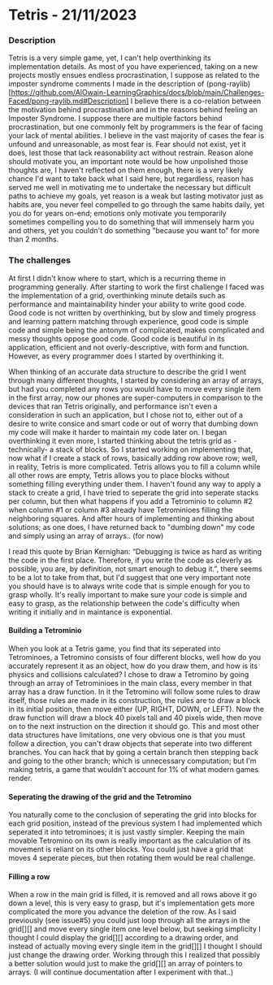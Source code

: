 # Tetris - 21/11/2023

### Description

Tetris is a very simple game, yet, I can't help overthinking its implementation details. As most of you have experienced, taking on a new projects mostly ensues endless procrastination, I suppose as related to the imposter syndrome comments I made in the description of (pong-raylib)[https://github.com/AlOwain-LearningGraphics/docs/blob/main/Challenges-Faced/pong-raylib.md#Description] I believe there is a co-relation between the motivation behind procrastination and in the reasons behind feeling an Imposter Syndrome. I suppose there are multiple factors behind procrastination, but one commonly felt by programmers is the fear of facing your lack of mental abilities. I believe in the vast majority of cases the fear is unfound and unreasonable, as most fear is. Fear should not exist, yet it does, lest those that lack reasonability act without restrain. Reason alone should motivate you, an important note would be how unpolished those thoughts are, I haven't reflected on them enough, there is a very likely chance I'd want to take back what I said here, but regardless, reason has served me well in motivating me to undertake the necessary but difficult paths to achieve my goals, yet reason is a weak but lasting motivator just as habits are, you never feel compelled to go through the same habits daily, yet you do for years on-end; emotions only motivate you temporarily sometimes compelling you to do something that will immensely harm you and others, yet you couldn't do something "because you want to" for more than 2 months.

### The challenges

At first I didn't know where to start, which is a recurring theme in programming generally. After starting to work the first challenge I faced was the implementation of a grid, overthinking minute details such as performance and maintainability hinder your ability to write good code. Good code is not written by overthinking, but by slow and timely progress and learning pattern matching through experience, good code is simple code and simple being the antonym of complicated, makes complicated and messy thoughts oppose good code. Good code is beautiful in its application, efficient and not overly-descriptive, with form and function. However, as every programmer does I started by overthinking it.

When thinking of an accurate data structure to describe the grid I went through many different thoughts, I started by considering an array of arrays, but had you completed any rows you would have to move every single item in the first array, now our phones are super-computers in comparison to the devices that ran Tetris originally, and performance isn't even a consideration in such an application, but I chose not to, either out of a desire to write consice and smart code or out of worry that dumbing down my code will make it harder to maintain my code later on. I began overthinking it even more, I started thinking about the tetris grid as -technically- a stack of blocks. So I started working on implementing that, now what if I create a stack of rows, basically adding row above row; well, in reality, Tetris is more complicated. Tetris allows you to fill a column while all other rows are empty, Tetris allows you to place blocks without something filling everything under them. I haven't found any way to apply a stack to create a grid, I have tried to seperate the grid into seperate stacks per column, but then what happens if you add a Tetrominio to column #2 when column #1 or column #3 already have Tetrominioes filling the neighboring squares. And after hours of implementing and thinking about solutions; as one does, I have returned back to "dumbing down" my code and simply using an array of arrays.. (for now)

I read this quote by Brian Kernighan: “Debugging is twice as hard as writing the code in the first place. Therefore, if you write the code as cleverly as possible, you are, by definition, not smart enough to debug it.”, there seems to be a lot to take from that, but I'd suggest that one very important note you should have is to always write code that is simple enough for you to grasp wholly. It's really important to make sure your code is simple and easy to grasp, as the relationship between the code's difficulty when writing it initially and in maintance is exponential.

#### Building a Tetrominio

When you look at a Tetris game, you find that its seperated into Tetrominoes, a Tetromino consists of four different blocks, well how do you accurately represent it as an object, how do you draw them, and how is its physics and collisions calculated? I chose to draw a Tetromino by going through an array of Tetrominioes in the main class, every member in that array has a draw function. In it the Tetromino will follow some rules to draw itself, those rules are made in its construction, the rules are to draw a block in its initial position, then move either (UP, RIGHT, DOWN, or LEFT). Now the draw function will draw a block 40 pixels tall and 40 pixels wide, then move on to the next instruction on the direction it should go. This and most other data structures have limitations, one very obvious one is that you must follow a direction, you can't draw objects that seperate into two different branches. You can hack that by going a certain branch then stepping back and going to the other branch; which is unnecessary computation; but I'm making tetris, a game that wouldn't account for 1% of what modern games render.

#### Seperating the drawing of the grid and the Tetromino

You naturally come to the conclusion of seperating the grid into blocks for each grid position, instead of the previous system I had implemented which seperated it into tetrominoes; it is just vastly simpler. Keeping the main movable Tetromino on its own is really important as the calculation of its movement is reliant on its other blocks. You could just have a grid that moves 4 seperate pieces, but then rotating them would be real challenge.

#### Filling a row

When a row in the main grid is filled, it is removed and all rows above it go down a level, this is very easy to grasp, but it's implementation gets more complicated the more you advance the deletion of the row. As I said previously (see issue#5) you could just loop through all the arrays in the grid[][] and move every single item one level below, but seeking simplicity I thought I could display the grid[][] according to a drawing order, and instead of actually moving every single item in the grid[][] I thought I should just change the drawing order. Working through this I realized that possibly a better solution would just to make the grid[][] an array of pointers to arrays. (I will continue documentation after I experiment with that..)
